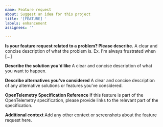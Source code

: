 ```yaml
---
name: Feature request
about: Suggest an idea for this project
title: '[FEATURE] '
labels: enhancement
assignees: ''

---
```


**Is your feature request related to a problem? Please describe.**
A clear and concise description of what the problem is. Ex. I'm always frustrated when [...]

**Describe the solution you'd like**
A clear and concise description of what you want to happen.

**Describe alternatives you've considered**
A clear and concise description of any alternative solutions or features you've considered.

**OpenTelemetry Specification Reference**
If this feature is part of the OpenTelemetry specification, please provide links to the relevant part of the specification.

**Additional context**
Add any other context or screenshots about the feature request here.
